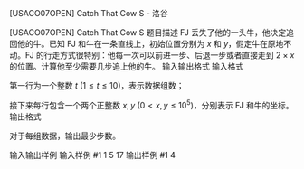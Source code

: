 



[USACO07OPEN] Catch That Cow S - 洛谷














[USACO07OPEN] Catch That Cow S
题目描述
FJ 丢失了他的一头牛，他决定追回他的牛。已知 FJ 和牛在一条直线上，初始位置分别为 $x$ 和 $y$，假定牛在原地不动。FJ 的行走方式很特别：他每一次可以前进一步、后退一步或者直接走到 $2\times x$ 的位置。计算他至少需要几步追上他的牛。
输入输出格式
输入格式

第一行为一个整数 $t\ ( 1\le t\le 10)$，表示数据组数；

接下来每行包含一个两个正整数 $x,y\ (0<x,y \le 10^5)$，分别表示 FJ 和牛的坐标。
输出格式

对于每组数据，输出最少步数。

输入输出样例
输入样例 #1
1 
5 17
输出样例 #1
4






